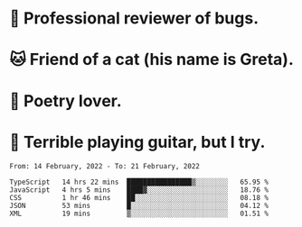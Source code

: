 # 🐛 Professional reviewer of bugs.
# 🐱 Friend of a cat (his name is Greta).
# 📜 Poetry lover.
# 🎸 Terrible playing guitar, but I try.

<!--START_SECTION:waka-->
```text
From: 14 February, 2022 - To: 21 February, 2022

TypeScript   14 hrs 22 mins  ████████████████▒░░░░░░░░   65.95 % 
JavaScript   4 hrs 5 mins    ████▓░░░░░░░░░░░░░░░░░░░░   18.76 % 
CSS          1 hr 46 mins    ██░░░░░░░░░░░░░░░░░░░░░░░   08.18 % 
JSON         53 mins         █░░░░░░░░░░░░░░░░░░░░░░░░   04.12 % 
XML          19 mins         ▒░░░░░░░░░░░░░░░░░░░░░░░░   01.51 % 
```
<!--END_SECTION:waka-->
